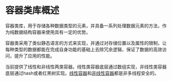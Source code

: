# 容器类库概述

容器类库，用于存储各种数据类型的元素，并具备一系列处理数据元素的方法，作为纯数据结构容器来使用具有一定的优势。

容器类采用了类似静态语言的方式来实现，并通过对存储位置以及属性的限制，让每种类型的数据都能在完成自身功能的基础上去除冗余逻辑，保证了数据的高效访问，提升了应用的性能。

当前提供了线性和非线性两类容器。线性类容器底层通过数组实现，非线性类容器底层通过hash或者红黑树实现。[线性容器](linear-container.md)和[非线性容器](nonlinear-container.md)都是非多线程安全的。
